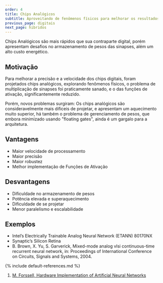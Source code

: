 ```yaml
---
order: 4
title: Chips Analógicos
subtitle: Aproveitando de fenômenos físicos para melhorar os resultados.
previous_page: digitais
next_page: hibridos
---
```

Chips Analógicos são mais rápidos que sua contraparte digital, porém apresentam desafios no armazenamento de pesos das sinapses, além um alto custo energético.

## Motivação
Para melhorar a precisão e a velocidade dos chips digitais, foram projetados chips analógicos, explorando fenômenos físicos, o problema de multiplicação de sinapses foi praticamente sanado, e o das funções de ativação, significantemente reduzido.

Porém, novos problemas surgiram: Os chips analógicos são consideravelmente mais dificeis de projetar, e apresentam um aquecimento muito superior, há também o problema de gerenciamento de pesos, que embora minimizado usando "floating gates", ainda é um gargalo para a arquitetura.

## Vantagens
* Maior velocidade de processamento
* Maior precisão
* Maior robustez
* Melhor implementação de Funções de Ativação

## Desvantagens
* Dificuldade no armazenamento de pesos
* Potência elevada e superaquecimento
* Dificuldade de se projetar
* Menor paralelismo e escalabilidade

## Exemplos
* Intel’s Electrically Trainable Analog Neural Network (ETANN) 80170NX
* Synaptic’s Silicon Retina
* B. Brown, X. Yu, S. Garverick, Mixed-mode analog vlsi continuous-time recurrent neural network, in: Proceedings of International Conference on Circuits, Signals and Systems, 2004.

{% include default-references.md %}

1. [M. Forssell, Hardware Implementation of Artificial Neural Networks](https://users.ece.cmu.edu/~pgrover/teaching/files/NeuromorphicComputing.pdf)